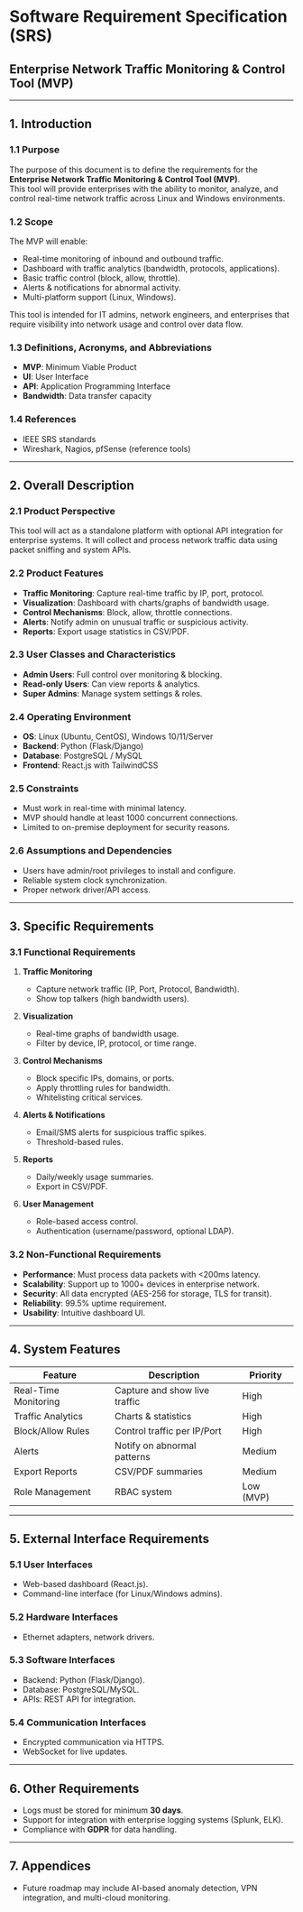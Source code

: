 # Software Requirement Specification (SRS)  
## Enterprise Network Traffic Monitoring & Control Tool (MVP)  

---

## 1. Introduction  

### 1.1 Purpose  
The purpose of this document is to define the requirements for the **Enterprise Network Traffic Monitoring & Control Tool (MVP)**.  
This tool will provide enterprises with the ability to monitor, analyze, and control real-time network traffic across Linux and Windows environments.  

### 1.2 Scope  
The MVP will enable:  
- Real-time monitoring of inbound and outbound traffic.  
- Dashboard with traffic analytics (bandwidth, protocols, applications).  
- Basic traffic control (block, allow, throttle).  
- Alerts & notifications for abnormal activity.  
- Multi-platform support (Linux, Windows).  

This tool is intended for IT admins, network engineers, and enterprises that require visibility into network usage and control over data flow.  

### 1.3 Definitions, Acronyms, and Abbreviations  
- **MVP**: Minimum Viable Product  
- **UI**: User Interface  
- **API**: Application Programming Interface  
- **Bandwidth**: Data transfer capacity  

### 1.4 References  
- IEEE SRS standards  
- Wireshark, Nagios, pfSense (reference tools)  

---

## 2. Overall Description  

### 2.1 Product Perspective  
This tool will act as a standalone platform with optional API integration for enterprise systems. It will collect and process network traffic data using packet sniffing and system APIs.  

### 2.2 Product Features  
- **Traffic Monitoring**: Capture real-time traffic by IP, port, protocol.  
- **Visualization**: Dashboard with charts/graphs of bandwidth usage.  
- **Control Mechanisms**: Block, allow, throttle connections.  
- **Alerts**: Notify admin on unusual traffic or suspicious activity.  
- **Reports**: Export usage statistics in CSV/PDF.  

### 2.3 User Classes and Characteristics  
- **Admin Users**: Full control over monitoring & blocking.  
- **Read-only Users**: Can view reports & analytics.  
- **Super Admins**: Manage system settings & roles.  

### 2.4 Operating Environment  
- **OS**: Linux (Ubuntu, CentOS), Windows 10/11/Server  
- **Backend**: Python (Flask/Django)  
- **Database**: PostgreSQL / MySQL  
- **Frontend**: React.js with TailwindCSS  

### 2.5 Constraints  
- Must work in real-time with minimal latency.  
- MVP should handle at least 1000 concurrent connections.  
- Limited to on-premise deployment for security reasons.  

### 2.6 Assumptions and Dependencies  
- Users have admin/root privileges to install and configure.  
- Reliable system clock synchronization.  
- Proper network driver/API access.  

---

## 3. Specific Requirements  

### 3.1 Functional Requirements  
1. **Traffic Monitoring**  
   - Capture network traffic (IP, Port, Protocol, Bandwidth).  
   - Show top talkers (high bandwidth users).  

2. **Visualization**  
   - Real-time graphs of bandwidth usage.  
   - Filter by device, IP, protocol, or time range.  

3. **Control Mechanisms**  
   - Block specific IPs, domains, or ports.  
   - Apply throttling rules for bandwidth.  
   - Whitelisting critical services.  

4. **Alerts & Notifications**  
   - Email/SMS alerts for suspicious traffic spikes.  
   - Threshold-based rules.  

5. **Reports**  
   - Daily/weekly usage summaries.  
   - Export in CSV/PDF.  

6. **User Management**  
   - Role-based access control.  
   - Authentication (username/password, optional LDAP).  

### 3.2 Non-Functional Requirements  
- **Performance**: Must process data packets with <200ms latency.  
- **Scalability**: Support up to 1000+ devices in enterprise network.  
- **Security**: All data encrypted (AES-256 for storage, TLS for transit).  
- **Reliability**: 99.5% uptime requirement.  
- **Usability**: Intuitive dashboard UI.  

---

## 4. System Features  

| Feature | Description | Priority |  
|---------|-------------|----------|  
| Real-Time Monitoring | Capture and show live traffic | High |  
| Traffic Analytics | Charts & statistics | High |  
| Block/Allow Rules | Control traffic per IP/Port | High |  
| Alerts | Notify on abnormal patterns | Medium |  
| Export Reports | CSV/PDF summaries | Medium |  
| Role Management | RBAC system | Low (MVP) |  

---

## 5. External Interface Requirements  

### 5.1 User Interfaces  
- Web-based dashboard (React.js).  
- Command-line interface (for Linux/Windows admins).  

### 5.2 Hardware Interfaces  
- Ethernet adapters, network drivers.  

### 5.3 Software Interfaces  
- Backend: Python (Flask/Django).  
- Database: PostgreSQL/MySQL.  
- APIs: REST API for integration.  

### 5.4 Communication Interfaces  
- Encrypted communication via HTTPS.  
- WebSocket for live updates.  

---

## 6. Other Requirements  
- Logs must be stored for minimum **30 days**.  
- Support for integration with enterprise logging systems (Splunk, ELK).  
- Compliance with **GDPR** for data handling.  

---

## 7. Appendices  
- Future roadmap may include AI-based anomaly detection, VPN integration, and multi-cloud monitoring.  
